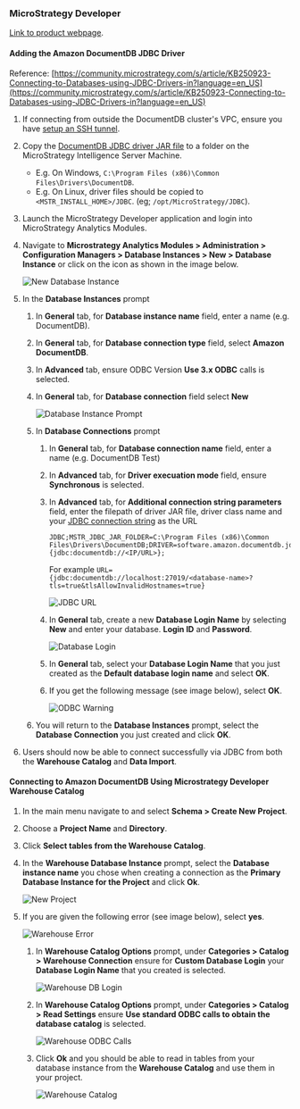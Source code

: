 ### MicroStrategy Developer
[Link to product webpage](https://community.microstrategy.com/s/products).

#### Adding the Amazon DocumentDB JDBC Driver
Reference: [https://community.microstrategy.com/s/article/KB250923-Connecting-to-Databases-using-JDBC-Drivers-in?language=en_US](https://community.microstrategy.com/s/article/KB250923-Connecting-to-Databases-using-JDBC-Drivers-in?language=en_US)
1. If connecting from outside the DocumentDB cluster's VPC, ensure you have [setup an SSH tunnel](setup.md#using-a-ssh-tunnel-to-connect-to-amazon-documentdb).
2. Copy the [DocumentDB JDBC driver JAR file](setup.md#documentdb-jdbc-driver) to a folder on the MicroStrategy 
Intelligence Server Machine.  
    - E.g. On Windows, `C:\Program Files (x86)\Common Files\Drivers\DocumentDB`.
    - E.g. On Linux, driver files should be copied to `<MSTR_INSTALL_HOME>/JDBC`. (eg; `/opt/MicroStrategy/JDBC`).
    
3. Launch the MicroStrategy Developer application and login into MicroStrategy Analytics Modules.
4. Navigate to **Microstrategy Analytics Modules > Administration > Configuration Managers > Database Instances > New > Database Instance**
or click on the icon as shown in the image below.

    ![New Database Instance](../images/microstrategy/microstrategy-new-database.png)
    
5. In the **Database Instances** prompt
    1. In **General** tab, for **Database instance name** field, enter a name (e.g. DocumentDB).
    2. In **General** tab, for **Database connection type** field, select **Amazon DocumentDB**.
    3. In **Advanced** tab, ensure ODBC Version **Use 3.x ODBC** calls is selected.
    4. In **General** tab, for **Database connection** field select **New**
    
        ![Database Instance Prompt](../images/microstrategy/microstrategy-new-database-connection.png)
    
    5. In **Database Connections** prompt
        1. In **General** tab, for **Database connection name** field, enter a name (e.g. DocumentDB Test)
        2. In **Advanced** tab, for **Driver execuation mode** field, ensure **Synchronous** is selected.
        3. In **Advanced** tab, for **Additional connection string parameters** field, enter the filepath of driver JAR 
        file, driver class name and your [JDBC connection string](connection-string.md) as the URL
        
            ~~~
            JDBC;MSTR_JDBC_JAR_FOLDER=C:\Program Files (x86)\Common Files\Drivers\DocumentDB;DRIVER=software.amazon.documentdb.jdbc.DocumentDbDriver;URL={jdbc:documentdb://<IP/URL>};
            ~~~
       
            For example `URL={jdbc:documentdb://localhost:27019/<database-name>?tls=true&tlsAllowInvalidHostnames=true}`
        
            ![JDBC URL](../images/microstrategy/microstrategy-jdbc-url.png)
        
        4. In **General** tab, create a new **Database Login Name** by selecting **New** and enter your database.
        **Login ID** and **Password**.
        
            ![Database Login](../images/microstrategy/microstrategy-db-login.png) 
        
        5. In **General** tab, select your **Database Login Name** that you just created as the **Default database login
        name** and select **OK**.
        
        6. If you get the following message (see image below), select **OK**.
        
            ![ODBC Warning](../images/microstrategy/microstrategy-odbc-warning.png)
       
    6. You will return to the **Database Instances** prompt, select the **Database Connection** you just created and 
    click **OK**.
    
6. Users should now be able to connect successfully via JDBC from both the **Warehouse Catalog** and **Data Import**.

#### Connecting to Amazon DocumentDB Using Microstrategy Developer Warehouse Catalog
1. In the main menu navigate to and select **Schema > Create New Project**.
2. Choose a **Project Name** and **Directory**.
3. Click **Select tables from the Warehouse Catalog**.
4. In the **Warehouse Database Instance** prompt, select the **Database instance name** you chose when creating a
connection as the **Primary Database Instance for the Project** and click **Ok**.

    ![New Project](../images/microstrategy/microstrategy-new-project.png)

5. If you are given the following error (see image below), select **yes**.

    ![Warehouse Error](../images/microstrategy/microstrategy-warehouse-error.png)
    
    1. In **Warehouse Catalog Options** prompt, under **Categories > Catalog > Warehouse Connection** ensure for 
    **Custom Database Login** your **Database Login Name** that you created is selected.
    
        ![Warehouse DB Login](../images/microstrategy/microstrategy-warehouse-db-login.png)
        
    2. In **Warehouse Catalog Options** prompt, under **Categories > Catalog > Read Settings** ensure
    **Use standard ODBC calls to obtain the database catalog** is selected.
    
        ![Warehouse ODBC Calls](../images/microstrategy/microstrategy-warehouse-odbc-calls.png)
        
    3. Click **Ok** and you should be able to read in tables from your database instance from the **Warehouse Catalog**
    and use them in your project. 
    
        ![Warehouse Catalog](../images/microstrategy/microstrategy-warehouse-catalog.png)
    